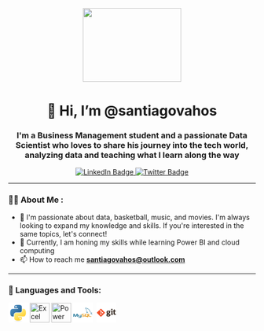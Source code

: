 <div id="header" align="center">
    <img src="https://media.giphy.com/media/LaVp0AyqR5bGsC5Cbm/giphy.gif" width="200" height="150" />
    <h1 align="center">👋 Hi, I’m @santiagovahos</h1>
    <h3 align="center"> I'm a Business Management student and a passionate Data Scientist who loves to share his journey into the tech world, analyzing data and teaching what I learn along the way</h3>
</div>

<div id="badges" align="center">
    <a href="https://www.linkedin.com/in/santiago-mu%C3%B1oz-vahos-198976210/" target="_blank" rel="noopener noreferrer">
        <img src="https://img.shields.io/badge/LinkedIn-0077B5?style=for-the-badge&logo=linkedin&logoColor=white"
            alt="LinkedIn Badge" />
    </a>
    <a href="https://twitter.com/santiagovahosm" target="_blank" rel="noopener noreferrer">
        <img src="https://img.shields.io/badge/Twitter-1DA1F2?style=for-the-badge&logo=twitter&logoColor=white"
            alt="Twitter Badge" />
    </a>
</div>

---

### 👨‍💻 About Me :

- 👀 I'm passionate about data, basketball, music, and movies. I'm always looking to expand my knowledge and skills. If you're interested in the same topics, let's connect!
- 🌱 Currently, I am honing my skills while learning Power BI and cloud computing
- 📫 How to reach me **santiagovahos@outlook.com**

---

<div align="left">
    <h3>🔨 Languages and Tools:</h3>
    <div>
         <img src="https://github.com/devicons/devicon/blob/master/icons/python/python-original.svg" title="Git" **alt="Git" width="40" height="40"/>
         <img src="https://img.icons8.com/color/48/null/microsoft-excel-2019--v1.png" title="Excel" **alt="Excel" width="40" height="40"/>
         <img src="https://upload.wikimedia.org/wikipedia/commons/thumb/c/cf/New_Power_BI_Logo.svg/2048px-New_Power_BI_Logo.svg.png" title="Power BI" **alt="Power BI" width="40" height="40"/>
         <img src="https://github.com/devicons/devicon/blob/master/icons/mysql/mysql-original-wordmark.svg" title="MySQL"  alt="MySQL" width="40" height="40"/>&nbsp;
         <img 
src="https://github.com/devicons/devicon/blob/master/icons/git/git-original-wordmark.svg" title="Git" **alt="Git" width="40" height="40"/>
       </div>
</div>


<!---
Santiagovahos/Santiagovahos is a ✨ special ✨ repository because its `README.md` (this file) appears on your GitHub profile.
You can click the Preview link to take a look at your changes.
--->
